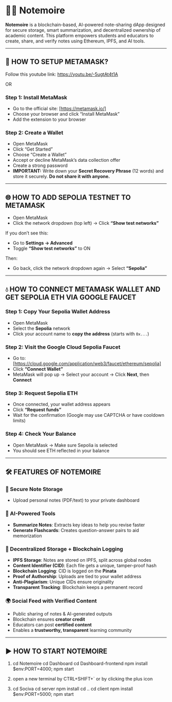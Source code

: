 # 🧙‍♂️ Notemoire

**Notemoire** is a blockchain-based, AI-powered note-sharing dApp designed for secure storage, smart summarization, and decentralized ownership of academic content. This platform empowers students and educators to create, share, and verify notes using Ethereum, IPFS, and AI tools.

---

## 🦊 HOW TO SETUP METAMASK?

Follow this youtube link: https://youtu.be/-5ugtAt4t1A

OR

### Step 1: Install MetaMask
- Go to the official site: [https://metamask.io/]
- Choose your browser and click “Install MetaMask”
- Add the extension to your browser

### Step 2: Create a Wallet
- Open MetaMask
- Click “Get Started”
- Choose “Create a Wallet”
- Accept or decline MetaMask’s data collection offer
- Create a strong password
- **IMPORTANT:** Write down your **Secret Recovery Phrase** (12 words) and store it securely. **Do not share it with anyone.**

---

## 🌐 HOW TO ADD SEPOLIA TESTNET TO METAMASK

- Open MetaMask
- Click the network dropdown (top left) → Click **“Show test networks”**

If you don’t see this:
- Go to **Settings → Advanced**
- Toggle **“Show test networks”** to ON

Then:
- Go back, click the network dropdown again → Select **“Sepolia”**

---

## 💧 HOW TO CONNECT METAMASK WALLET AND GET SEPOLIA ETH VIA GOOGLE FAUCET

### Step 1: Copy Your Sepolia Wallet Address
- Open MetaMask
- Select the **Sepolia** network
- Click your account name to **copy the address** (starts with `0x...`)

### Step 2: Visit the Google Cloud Sepolia Faucet
- Go to: [https://cloud.google.com/application/web3/faucet/ethereum/sepolia]
- Click **“Connect Wallet”**
- MetaMask will pop up → Select your account → Click **Next**, then **Connect**

### Step 3: Request Sepolia ETH
- Once connected, your wallet address appears
- Click **“Request funds”**
- Wait for the confirmation (Google may use CAPTCHA or have cooldown limits)

### Step 4: Check Your Balance
- Open MetaMask → Make sure Sepolia is selected
- You should see ETH reflected in your balance

---

## 🛠️ FEATURES OF NOTEMOIRE

### 🔐 Secure Note Storage
- Upload personal notes (PDF/text) to your private dashboard

### 🧠 AI-Powered Tools
- **Summarize Notes**: Extracts key ideas to help you revise faster
- **Generate Flashcards**: Creates question-answer pairs to aid memorization

### 🔗 Decentralized Storage + Blockchain Logging
- **IPFS Storage**: Notes are stored on IPFS, split across global nodes
- **Content Identifier (CID)**: Each file gets a unique, tamper-proof hash
- **Blockchain Logging**: CID is logged on the **Pinata** 
- **Proof of Authorship**: Uploads are tied to your wallet address
- **Anti-Plagiarism**: Unique CIDs ensure originality
- **Transparent Tracking**: Blockchain keeps a permanent record

### 🌍 Social Feed with Verified Content
- Public sharing of notes & AI-generated outputs
- Blockchain ensures **creator credit**
- Educators can post **certified content**
- Enables a **trustworthy, transparent** learning community

---

## ▶️ HOW TO START NOTEMOIRE

1. cd Notemoire
       cd Dashboard
       cd Dashboard-frontend
       npm install
       $env:PORT=4000; npm start

2. open a new terminal by CTRL+SHIFT+` or by clicking the plus icon
3. cd Sociva
       cd server
       npm install
       cd ..
       cd client 
       npm install
       $env:PORT=5000; npm start

